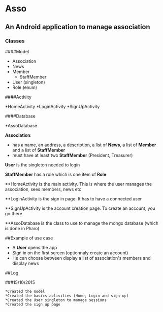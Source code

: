 # Asso
## An Android application to manage association

### Classes

####Model
* Association
* News
* Member
  * StaffMember
* User (singleton)
* Role (enum)

####Activity

*HomeActivity
*LoginActivity
*SignUpActivity

####Database

*AssoDatabase

**Association**:

* has a name, an address, a description, a list of **News**, a list of **Member** and a list of **StaffMember**
* must have at least two **StaffMember** (President, Treasurer)

**User** is the singleton needed to login

**StaffMember** has a role which is one item of **Role**

**HomeActivity is the main activity. This is where the user manages the association, sees members, news etc

**LoginActivity is the sign in page. It has to have a connected user

**SignUpActivity is the account creation page. To create an account, you go there

**AssoDatabase is the class to use to manage the mongo database (which is done in Pharo)

##Example of use case

* A **User** opens the app
* Sign in on the first screen (optionnaly create an account)
* He can choose between display a list of association's members and display news

##Log

###15/10/2015

	*Created the model 
	*Created the basics activities (Home, Login and sign up)
	*Created the User singleton to manage sessions
	*Created the sign up page